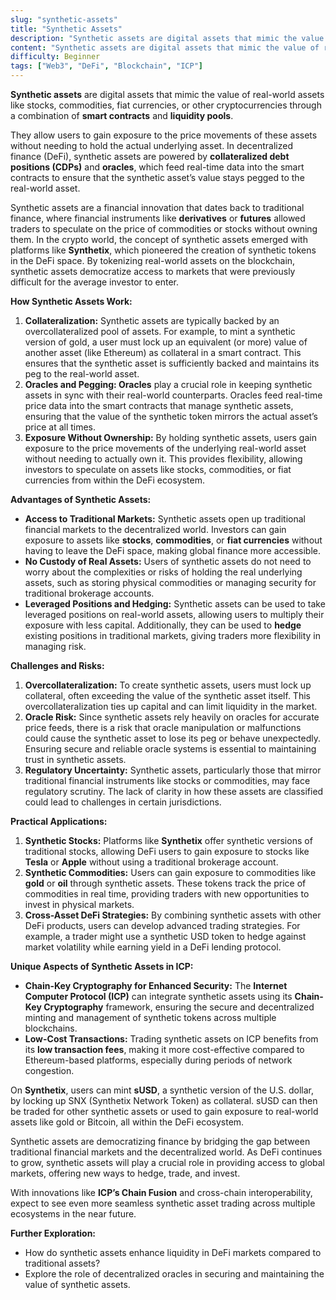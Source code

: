 ```yaml
---
slug: "synthetic-assets"
title: "Synthetic Assets"
description: "Synthetic assets are digital assets that mimic the value of real-world assets like stocks, commodities, fiat currencies, or other cryptocurrencies through a combination of smart contracts and liquidity pools"
content: "Synthetic assets are digital assets that mimic the value of real-world assets like stocks, commodities, fiat currencies, or other cryptocurrencies through a combination of smart contracts and liquidity pools."
difficulty: Beginner
tags: ["Web3", "DeFi", "Blockchain", "ICP"]
---
```


**Synthetic assets** are digital assets that mimic the value of real-world assets like stocks, commodities, fiat currencies, or other cryptocurrencies through a combination of **smart contracts** and **liquidity pools**.

They allow users to gain exposure to the price movements of these assets without needing to hold the actual underlying asset. In decentralized finance (DeFi), synthetic assets are powered by **collateralized debt positions (CDPs)** and **oracles**, which feed real-time data into the smart contracts to ensure that the synthetic asset’s value stays pegged to the real-world asset.

Synthetic assets are a financial innovation that dates back to traditional finance, where financial instruments like **derivatives** or **futures** allowed traders to speculate on the price of commodities or stocks without owning them. In the crypto world, the concept of synthetic assets emerged with platforms like **Synthetix**, which pioneered the creation of synthetic tokens in the DeFi space. By tokenizing real-world assets on the blockchain, synthetic assets democratize access to markets that were previously difficult for the average investor to enter.

**How Synthetic Assets Work:**

1. **Collateralization:** Synthetic assets are typically backed by an overcollateralized pool of assets. For example, to mint a synthetic version of gold, a user must lock up an equivalent (or more) value of another asset (like Ethereum) as collateral in a smart contract. This ensures that the synthetic asset is sufficiently backed and maintains its peg to the real-world asset.
2. **Oracles and Pegging: Oracles** play a crucial role in keeping synthetic assets in sync with their real-world counterparts. Oracles feed real-time price data into the smart contracts that manage synthetic assets, ensuring that the value of the synthetic token mirrors the actual asset’s price at all times.
3. **Exposure Without Ownership:** By holding synthetic assets, users gain exposure to the price movements of the underlying real-world asset without needing to actually own it. This provides flexibility, allowing investors to speculate on assets like stocks, commodities, or fiat currencies from within the DeFi ecosystem.

**Advantages of Synthetic Assets:**

- **Access to Traditional Markets:** Synthetic assets open up traditional financial markets to the decentralized world. Investors can gain exposure to assets like **stocks**, **commodities**, or **fiat currencies** without having to leave the DeFi space, making global finance more accessible.
- **No Custody of Real Assets:** Users of synthetic assets do not need to worry about the complexities or risks of holding the real underlying assets, such as storing physical commodities or managing security for traditional brokerage accounts.
- **Leveraged Positions and Hedging:** Synthetic assets can be used to take leveraged positions on real-world assets, allowing users to multiply their exposure with less capital. Additionally, they can be used to **hedge** existing positions in traditional markets, giving traders more flexibility in managing risk.

**Challenges and Risks:**

1. **Overcollateralization:** To create synthetic assets, users must lock up collateral, often exceeding the value of the synthetic asset itself. This overcollateralization ties up capital and can limit liquidity in the market.
2. **Oracle Risk:** Since synthetic assets rely heavily on oracles for accurate price feeds, there is a risk that oracle manipulation or malfunctions could cause the synthetic asset to lose its peg or behave unexpectedly. Ensuring secure and reliable oracle systems is essential to maintaining trust in synthetic assets.
3. **Regulatory Uncertainty:** Synthetic assets, particularly those that mirror traditional financial instruments like stocks or commodities, may face regulatory scrutiny. The lack of clarity in how these assets are classified could lead to challenges in certain jurisdictions.

**Practical Applications:**

1. **Synthetic Stocks:** Platforms like **Synthetix** offer synthetic versions of traditional stocks, allowing DeFi users to gain exposure to stocks like **Tesla** or **Apple** without using a traditional brokerage account.
2. **Synthetic Commodities:** Users can gain exposure to commodities like **gold** or **oil** through synthetic assets. These tokens track the price of commodities in real time, providing traders with new opportunities to invest in physical markets.
3. **Cross-Asset DeFi Strategies:** By combining synthetic assets with other DeFi products, users can develop advanced trading strategies. For example, a trader might use a synthetic USD token to hedge against market volatility while earning yield in a DeFi lending protocol.

**Unique Aspects of Synthetic Assets in ICP:**

- **Chain-Key Cryptography for Enhanced Security:** The **Internet Computer Protocol (ICP)** can integrate synthetic assets using its **Chain-Key Cryptography** framework, ensuring the secure and decentralized minting and management of synthetic tokens across multiple blockchains.
- **Low-Cost Transactions:** Trading synthetic assets on ICP benefits from its **low transaction fees**, making it more cost-effective compared to Ethereum-based platforms, especially during periods of network congestion.

On **Synthetix**, users can mint **sUSD**, a synthetic version of the U.S. dollar, by locking up SNX (Synthetix Network Token) as collateral. sUSD can then be traded for other synthetic assets or used to gain exposure to real-world assets like gold or Bitcoin, all within the DeFi ecosystem.

Synthetic assets are democratizing finance by bridging the gap between traditional financial markets and the decentralized world. As DeFi continues to grow, synthetic assets will play a crucial role in providing access to global markets, offering new ways to hedge, trade, and invest.

With innovations like **ICP’s Chain Fusion** and cross-chain interoperability, expect to see even more seamless synthetic asset trading across multiple ecosystems in the near future.

**Further Exploration:**

- How do synthetic assets enhance liquidity in DeFi markets compared to traditional assets?
- Explore the role of decentralized oracles in securing and maintaining the value of synthetic assets.
